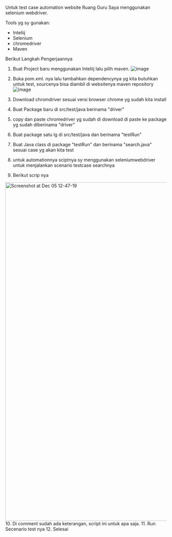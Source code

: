 Untuk test case automation website Ruang Guru Saya menggunakan selenium webdriver.

Tools yg sy gunakan:
- Inteliij
- Selenium
- chromedriver
- Maven

Berikut Langkah Pengerjaannya
1. Buat Project baru menggunakan Inteliij lalu pilih maven.
![image](https://user-images.githubusercontent.com/93593694/144734113-88efc91e-3a88-4542-bb8d-fbe5c048ebc1.png)

2. Buka pom.xml. nya lalu tambahkan dependencynya yg kita butuhkan untuk test, sourcenya bisa diambil di websitenya maven repository
![image](https://user-images.githubusercontent.com/93593694/144734475-05db7ef5-8c46-44d3-91f6-0493a85b3a07.png)

3. Download chromdriver sesuai versi browser chrome yg sudah kita install
4. Buat Package baru di src/test/java berinama "driver"
5. copy dan paste chromedriver yg sudah di download di paste ke package yg sudah diberinama "driver"
6. Buat package satu lg di src/test/java dan berinama "testRun"
7. Buat Java class di package "testRun" dan berinama "search.java" sesuai case yg akan kita test
8. untuk automationnya sciptnya sy menggunakan seleniumwebdriver untuk menjalankan scenario testcase searchnya
9. Berikut scrip nya
<img width="1059" alt="Screenshot at Dec 05 12-47-19" src="https://user-images.githubusercontent.com/93593694/144735681-43ec86e3-3702-47a0-96c7-3cad26e441aa.png">
10. Di comment sudah ada keterangan, script ini untuk apa saja.
11. Run Secenario test nya
12. Selesai
